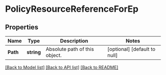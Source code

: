 # PolicyResourceReferenceForEp

## Properties
Name | Type | Description | Notes
------------ | ------------- | ------------- | -------------
**Path** | **string** | Absolute path of this object. | [optional] [default to null]

[[Back to Model list]](../README.md#documentation-for-models) [[Back to API list]](../README.md#documentation-for-api-endpoints) [[Back to README]](../README.md)

